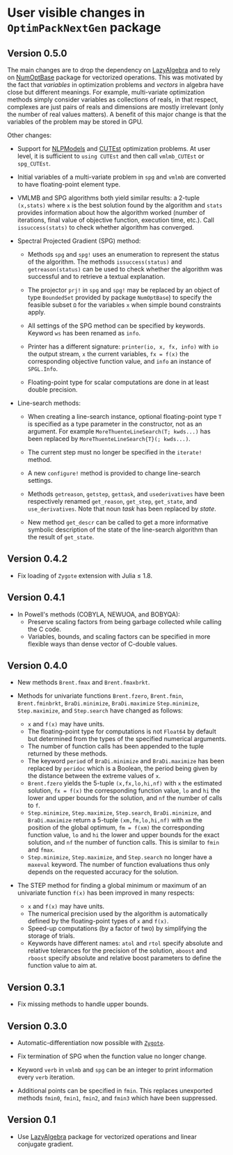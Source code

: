 # User visible changes in `OptimPackNextGen` package

## Version 0.5.0

The main changes are to drop the dependency on
[LazyAlgebra](https://github.com/emmt/LazyAlgebra.jl) and to rely on
[NumOptBase](https://github.com/emmt/NumOptBase.jl) package for vectorized
operations. This was motivated by the fact that *variables* in optimization
problems and *vectors* in algebra have close but different meanings. For
example, multi-variate optimization methods simply consider variables as
collections of reals, in that respect, complexes are just pairs of reals and
dimensions are mostly irrelevant (only the number of real values matters). A
benefit of this major change is that the variables of the problem may be stored
in GPU.

Other changes:

* Support for
  [NLPModels](https://github.com/JuliaSmoothOptimizers/NLPModels.jl) and
  [CUTEst](https://github.com/JuliaSmoothOptimizers/CUTEst.jl) optimization
  problems. At user level, it is sufficient to `using CUTEst` and then call
  `vmlmb_CUTEst` or `spg_CUTEst`.

* Initial variables of a multi-variate problem in `spg` and `vmlmb` are
  converted to have floating-point element type.

* VMLMB and SPG algorithms both yield similar results: a 2-tuple `(x,stats)`
  where `x` is the best solution found by the algorithm and `stats` provides
  information about how the algorithm worked (number of iterations, final value
  of objective function, execution time, etc.). Call `issuccess(stats)` to
  check whether algorithm has converged.

* Spectral Projected Gradient (SPG) method:

  - Methods `spg` and `spg!` uses an enumeration to represent the status of the
    algorithm. The methods `issuccess(status)` and `getreason(status)` can be
    used to check whether the algorithm was successful and to retrieve a
    textual explanation.

  - The projector `prj!` in `spg` and `spg!` may be replaced by an object of
    type `BoundedSet` provided by package `NumOptBase`) to specify the feasible
    subset `Ω` for the variables `x` when simple bound constraints apply.

  - All settings of the SPG method can be specified by keywords. Keyword `ws`
    has been renamed as `info`.

  - Printer has a different signature: `printer(io, x, fx, info)` with `io` the
    output stream, `x` the current variables, `fx = f(x)` the corresponding
    objective function value, and `info` an instance of `SPGL.Info`.

  - Floating-point type for scalar computations are done in at least double
    precision.

* Line-search methods:

  - When creating a line-search instance, optional floating-point type `T` is
    specified as a type parameter in the constructor, not as an argument. For
    example `MoreThuenteLineSearch(T; kwds...)` has been replaced by
    `MoreThuenteLineSearch{T}(; kwds...)`.

  - The current step must no longer be specified in the `iterate!` method.

  - A new `configure!` method is provided to change line-search settings.

  - Methods `getreason`, `getstep`, `gettask`, and `usederivatives` have been
    respectively renamed `get_reason`, `get_step`, `get_state`, and
    `use_derivatives`. Note that noun *task* has been replaced by *state*.

  - New method `get_descr` can be called to get a more informative symbolic
    description of the state of the line-search algorithm than the result of
    `get_state`.


## Version 0.4.2

- Fix loading of `Zygote` extension with Julia ≤ 1.8.

## Version 0.4.1

- In Powell's methods (COBYLA, NEWUOA, and BOBYQA):
  - Preserve scaling factors from being garbage collected while calling the C
    code.
  - Variables, bounds, and scaling factors can be specified in more flexible
    ways than dense vector of C-double values.

## Version 0.4.0

- New methods `Brent.fmax` and `Brent.fmaxbrkt`.

- Methods for univariate functions `Brent.fzero`, `Brent.fmin`,
  `Brent.fminbrkt`, `BraDi.minimize`, `BraDi.maximize` `Step.minimize`,
  `Step.maximize`, and `Step.search` have changed as follows:
  - `x` and `f(x)` may have units.
  - The floating-point type for computations is not `Float64` by default but
    determined from the types of the specified numerical arguments.
  - The number of function calls has been appended to the tuple returned by
    these methods.
  - The keyword `period` of `BraDi.minimize` and `BraDi.maximize` has been
    replaced by `peridoc` which is a Boolean, the period being given by the
    distance between the extreme values of `x`.
  - `Brent.fzero` yields the 5-tuple `(x,fx,lo,hi,nf)` with `x` the estimated
    solution, `fx = f(x)` the corresponding function value, `lo` and `hi` the lower
    and upper bounds for the solution, and `nf` the number of calls to `f`.
  - `Step.minimize`, `Step.maximize`, `Step.search`, `BraDi.minimize`, and
    `BraDi.maximize` return a 5-tuple `(xm,fm,lo,hi,nf)` with `xm` the position
    of the global optimum, `fm = f(xm)` the corresponding function value, `lo`
    and `hi` the lower and upper bounds for the exact solution, and `nf` the number
    of function calls. This is similar to `fmin` and `fmax`.
  - `Step.minimize`, `Step.maximize`, and `Step.search` no longer have a
    `maxeval` keyword. The number of function evaluations thus only depends on
    the requested accuracy for the solution.

- The STEP method for finding a global minimum or maximum of an univariate
  function `f(x)` has been improved in many respects:
  - `x` and `f(x)` may have units.
  - The numerical precision used by the algorithm is automatically defined by
    the floating-point types of `x` and `f(x)`.
  - Speed-up computations (by a factor of two) by simplifying the storage of
    trials.
  - Keywords have different names: `atol` and `rtol` specify absolute and
    relative tolerances for the precision of the solution, `aboost` and
    `rboost` specify absolute and relative boost parameters to define the
    function value to aim at.


## Version 0.3.1

- Fix missing methods to handle upper bounds.


## Version 0.3.0

- Automatic-differentiation now possible with
  [`Zygote`](https://github.com/FluxML/Zygote.jl).

- Fix termination of SPG when the function value no longer change.

- Keyword `verb` in `vmlmb` and `spg` can be an integer to print information
  every `verb` iteration.

- Additional points can be specified in `fmin`.  This replaces unexported
  methods `fmin0`, `fmin1`, `fmin2`, and `fmin3` which have been suppressed.


## Version 0.1

- Use [LazyAlgebra](https://github.com/emmt/LazyAlgebra.jl) package for
  vectorized operations and linear conjugate gradient.
